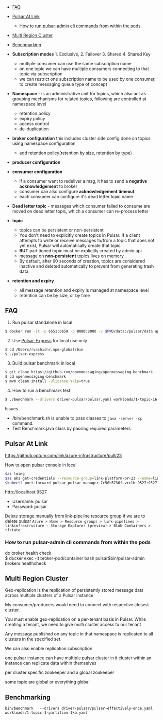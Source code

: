 - [FAQ](#faq)
- [Pulsar At Link](#pulsar-at-link)
  - [How to run pulsar-admin cli commands from within the pods](#how-to-run-pulsar-admin-cli-commands-from-within-the-pods)
- [Multi Region Cluster](#multi-region-cluster)
- [Benchmarking](#benchmarking)

- **Subscription modes** 1. Exclusive, 2. Failover 3. Shared 4. Shared Key
  - multiple consumer can use the same subscription name
  - on one topic we can have multiple consumers connecting to that topic via subscription
  - we can restrict one subscription name to be used by one consumer, to create messaging queue type of concept
- **Namespace** - is an administrative unit for topics, which also act as grouping mechanisms for related topics, following are controlled at namespace level
  - retention policy
  - expiry policy
  - access control
  - de-duplication
- **broker configuration** this includes cluster side config done on topics using namespace configuration
  - add retention policy(retention by size, retention by type)
- **producer configuration**
- **consumer configuration**
  - if a consumer want to redeliver a msg, it has to send a **negative acknowledgement** to broker
  - consumer can also configure **acknowledgement timeout**
  - each consumer can configure it's dead letter topic name
- **Dead letter topic** - messages which consumer failed to consume are moved on dead letter topic, which a consumer can re-process letter
- **topic**
  - topics can be persistent or non-persistent
  - You don't need to explicitly create topics in Pulsar. If a client attempts to write or receive messages to/from a topic that does not yet exist, Pulsar will automatically create that topic
  - **BUT** partitioned topic must be explicitly created by admin api
  - message on **non-persistent** topics lives on memory
  - By default, after 60 seconds of creation, topics are considered inactive and deleted automatically to prevent from generating trash data.
- **retention and expiry**
  - all message retention and expiry is managed at namespace level
  - retention can be by size, or by time

## FAQ

1. Run pulsar standalone in local

```bash
$ docker run -it -p 6651:6650 -p 8080:8080 -v $PWD/data:/pulsar/data apachepulsar/pulsar:2.4.1 bin/pulsar standalone
```

2. Use [Pulsar-Express](https://github.com/bbonnin/pulsar-express) for local use only

```bash
$ cd /Users/rvashish/.npm-global/bin
$ ./pulsar-express
```

3. Build pulsar benchmark in local

```bash
$ git clone https://github.com/openmessaging/openmessaging-benchmark
$ cd openmessaging-benchmark
$ mvn clean install -Dlicense.skip=true
```

4. How to run a benchmark test

```bash
$ ./benchmark --drivers driver-pulsar/pulsar.yaml workloads/1-topic-16-partitions-1kb.yaml
```

Issues

- /bin/benchmark.sh is unable to pass classes to `java -server -cp` command.
- Test Benchmark.java class by passing required parameters

## Pulsar At Link

https://github.optum.com/link/azure-infrastructure/pull/23

How to open pulsar console in local

```bash
$az loing
$az aks get-credentials --resource-group=link-platform-pr-23 --name=link-platform-pr-23-k8s
$kubectl port-forward pulsar-pulsar-manager-7c56b5786f-vrclb 9527:9527 -n pulsar
```

http://localhost:9527

- Username: pulsar
- Password: pulsar

Delete storage manually from link-pipeline resource group if we are to delete pulsar
`Azure > Home > Resource groups > link-pipelines > linkinfrastructure - Storage Explorer (preview) > Blob Containers > tfstate`

### How to run pulsar-admin cli commands from within the pods

do broker health check  
$ docker exec -it broker-pod/container bash
pulsar$bin/pulsar-admin brokers healthcheck

## Multi Region Cluster

Geo-replication is the replication of persistently stored message data across multiple clusters of a Pulsar instance.

My consumer/producers would need to connect with respective closest cluster.

You must enable geo-replication on a per-tenant basis in Pulsar. While creating a tenant, we need to give multi cluster access to our tenant

Any message published on any topic in that namespace is replicated to all clusters in the specified set.

We can also enable replication subscription

one pulsar instance can have multiple pulsar cluster in it
cluster within an instance can replicate data within themselves

per cluster specific zookeeper and a global zookeeper

some topic are global or everything global

## Benchmarking

`bin/benchmark   --drivers driver-pulsar/pulsar-effectively-once.yaml   workloads/1-topic-1-partition-1kb.yaml`